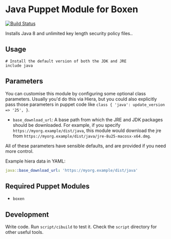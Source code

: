 # Java Puppet Module for Boxen

[![Build Status](https://travis-ci.org/boxen/puppet-java.png?branch=master)](https://travis-ci.org/boxen/puppet-java)

Installs Java 8 and unlimited key length security policy files..


## Usage

```puppet
# Install the default version of both the JDK and JRE
include java
```

## Parameters

You can customise this module by configuring some optional class parameters. Usually you'd do this via Hiera, but you could also explicitly pass those parameters in puppet code like `class { 'java': update_version => '25', }`.

* `base_download_url`: A base path from which the JRE and JDK packages should be downloaded. For example, if you specify `https://myorg.example/dist/java`, this module would download the jre from `https://myorg.example/dist/java/jre-8u25-macosx-x64.dmg`.

All of these parameters have sensible defaults, and are provided if you need more control.

Example hiera data in YAML:

```yaml
java::base_download_url: 'https://myorg.example/dist/java'
```

## Required Puppet Modules

* `boxen`

## Development

Write code. Run `script/cibuild` to test it. Check the `script`
directory for other useful tools.
